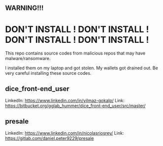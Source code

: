 ## WARNING!!! 

# DON'T INSTALL ! DON'T INSTALL ! DON'T INSTALL ! DON'T INSTALL !

This repo contains source codes from malicious repos that may have malware/ransomware.

I installed them on my laptop and got stolen. My wallets got drained out. Be very careful installing these source codes.

## dice_front-end_user
LinkedIn: https://www.linkedin.com/in/yilmaz-gokalp/
Link: https://bitbucket.org/gglab_hummer/dice_front-end_user/src/master/

## presale
LinkedIn: https://www.linkedin.com/in/nicolasriosrey/
Link: https://gitlab.com/daniel.peter9229/presale
